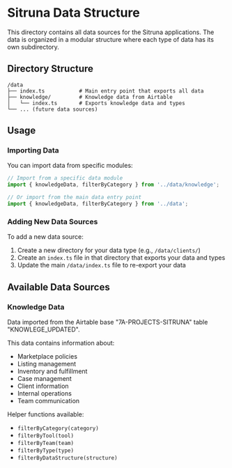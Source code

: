# Sitruna Data Structure

This directory contains all data sources for the Sitruna applications. The data is organized in a modular structure where each type of data has its own subdirectory.

## Directory Structure

```
/data
├── index.ts           # Main entry point that exports all data
├── knowledge/         # Knowledge data from Airtable
│   └── index.ts       # Exports knowledge data and types
└── ... (future data sources)
```

## Usage

### Importing Data

You can import data from specific modules:

```typescript
// Import from a specific data module
import { knowledgeData, filterByCategory } from '../data/knowledge';

// Or import from the main data entry point
import { knowledgeData, filterByCategory } from '../data';
```

### Adding New Data Sources

To add a new data source:

1. Create a new directory for your data type (e.g., `/data/clients/`)
2. Create an `index.ts` file in that directory that exports your data and types
3. Update the main `/data/index.ts` file to re-export your data

## Available Data Sources

### Knowledge Data

Data imported from the Airtable base "7A-PROJECTS-SITRUNA" table "KNOWLEGE_UPDATED". 

This data contains information about:
- Marketplace policies
- Listing management
- Inventory and fulfillment
- Case management
- Client information
- Internal operations
- Team communication

Helper functions available:
- `filterByCategory(category)`
- `filterByTool(tool)`
- `filterByTeam(team)`
- `filterByType(type)`
- `filterByDataStructure(structure)`
